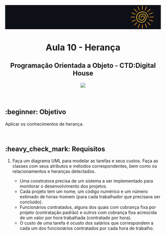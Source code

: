<div align="center"><img src="https://github.com/lipollis/Imagens-Git/blob/main/banner_assinatura.svg" /></div>
 
<h1 align="center"> Aula 10 - Herança </h1>
<h2 align="center"> Programação Orientada a Objeto - CTD:Digital House </h2>

<div align="center">
  <img src="https://cdn.jsdelivr.net/gh/devicons/devicon/icons/java/java-original-wordmark.svg" width="70px"/>
  <br>
  <br>
</div>  

<br>
<h2>:beginner: Objetivo</h2>

<p align="justify">Aplicar os conhecimentos de herança.</p>

<br>
<h2>:heavy_check_mark: Requisitos </h2>

<ol>
  <li>Faça um diagrama UML para modelar as tarefas e seus custos. Faça as classes com seus atributos e métodos correspondentes, bem como os relacionamentos e heranças detectados.</li>
    <ul>
      <li>Uma construtora precisa de um sistema a ser implementado para monitorar o desenvolvimento dos projetos.</li>
      <li>Cada projeto tem um nome, um código numérico e um número estimado de horas-homem (para cada trabalhador que precisava ser concluído).</li>
      <li>Funcionários contratados, alguns dos quais com cobrança fixa por projeto (contratação padrão) e outros com cobrança fixa acrescida de um valor por hora trabalhada (contratado por hora).</li>
      <li>O custo de uma tarefa é ocusto dos salários que correspondem a cada um dos funcionários contratados por cada hora de trabalho.</li>
  </ul>
</ol>

